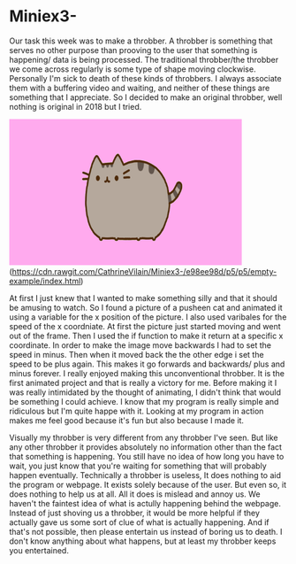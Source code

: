 # Miniex3-
Our task this week was to make a throbber. A throbber is something that serves no other purpose than prooving to the user that something is happening/ data is being processed. The traditional throbber/the throbber we come across regularly is some type of shape moving clockwise. Personally I'm sick to death of these kinds of throbbers. I always associate them with a buffering video and waiting, and neither of these things are something that I appreciate. So I decided to make an original throbber, well nothing is original in 2018 but I tried. 

![alt text](miniex3.PNG)
(https://cdn.rawgit.com/CathrineVilain/Miniex3-/e98ee98d/p5/p5/empty-example/index.html)

At first I just knew that I wanted to make something silly and that it should be amusing to watch. So I found a picture of a pusheen cat and animated it using a variable for the x position of the picture. I also used varibales for the speed of the x coordniate. At first the picture just started moving and went out of the frame. Then I used the if function to make it return at a specific x coordinate. In order to make the image move backwards I had to set the speed in minus. Then when it moved back the the other edge i set the speed to be plus again. This makes it go forwards and backwards/ plus and minus forever. I really enjoyed making this unconventional throbber. It is the first animated project and that is really a victory for me. Before making it I was really intimidated by the thought of animating, I didn't think that would be something I could achieve. I know that my program is really simple and ridiculous but I'm quite happe with it. Looking at my program in action makes me feel good because it's fun but also because I made it. 

Visually my throbber is very different from any throbber I've seen. But like any other throbber it provides absolutely no information other than the fact that something is happening. You still have no idea of how long you have to wait, you just know that you're waiting for something that will probably happen eventually. Technically a throbber is useless, It does nothing to aid the program or webpage. It exists solely because of the user. But even so, it does nothing to help us at all. All it does is mislead and annoy us. We haven't the faintest idea of what is actully happening behind the webpage. Instead of just shoving us a throbber, it would be more helpful if they actually gave us some sort of clue of what is actually happening. And if that's not possible, then please entertain us instead of boring us to death. I don't know anything about what happens, but at least my throbber keeps you entertained.  
